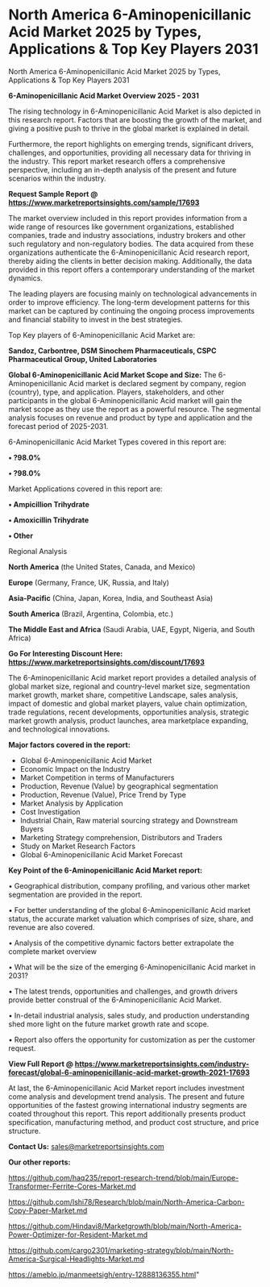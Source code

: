 # North America 6-Aminopenicillanic Acid Market 2025 by Types, Applications & Top Key Players 2031
North America 6-Aminopenicillanic Acid Market 2025 by Types, Applications & Top Key Players 2031

<Strong> 6-Aminopenicillanic Acid Market Overview 2025 - 2031</strong>

The rising technology in 6-Aminopenicillanic Acid Market is also depicted in this research report. Factors that are boosting the growth of the market, and giving a positive push to thrive in the global market is explained in detail.

Furthermore, the report highlights on emerging trends, significant drivers, challenges, and opportunities, providing all necessary data for thriving in the industry. This report market research offers a comprehensive perspective, including an in-depth analysis of the present and future scenarios within the industry.

<strong>Request Sample Report @ <a href=https://www.marketreportsinsights.com/sample/17693>https://www.marketreportsinsights.com/sample/17693</a></strong>

The market overview included in this report provides information from a wide range of resources like government organizations, established companies, trade and industry associations, industry brokers and other such regulatory and non-regulatory bodies. The data acquired from these organizations authenticate the 6-Aminopenicillanic Acid research report, thereby aiding the clients in better decision making. Additionally, the data provided in this report offers a contemporary understanding of the market dynamics.

The leading players are focusing mainly on technological advancements in order to improve efficiency. The long-term development patterns for this market can be captured by continuing the ongoing process improvements and financial stability to invest in the best strategies.

Top Key players of 6-Aminopenicillanic Acid Market are:

<strong>Sandoz, Carbontree, DSM Sinochem Pharmaceuticals, CSPC Pharmaceutical Group, United Laboratories</strong>

<strong><b>Global 6-Aminopenicillanic Acid Market Scope and Size:</b></strong>
The 6-Aminopenicillanic Acid market is declared segment by company, region (country), type, and application. Players, stakeholders, and other participants in the global 6-Aminopenicillanic Acid market will gain the market scope as they use the report as a powerful resource. The segmental analysis focuses on revenue and product by type and application and the forecast period of 2025-2031.

6-Aminopenicillanic Acid Market Types covered in this report are:

<strong>• ?98.0%

• ?98.0%</strong>

Market Applications covered in this report are:

<strong>• Ampicillion Trihydrate

• Amoxicillin Trihydrate

• Other</strong> 

Regional Analysis

<strong>North America</strong> (the United States, Canada, and Mexico)

<strong>Europe</strong> (Germany, France, UK, Russia, and Italy)

<strong>Asia-Pacific</strong> (China, Japan, Korea, India, and Southeast Asia)

<strong>South America</strong> (Brazil, Argentina, Colombia, etc.)

<strong>The Middle East and Africa</strong> (Saudi Arabia, UAE, Egypt, Nigeria, and South Africa)

<strong>Go For Interesting Discount Here: <a href=https://www.marketreportsinsights.com/discount/17693>https://www.marketreportsinsights.com/discount/17693</a></strong>

The 6-Aminopenicillanic Acid market report provides a detailed analysis of global market size, regional and country-level market size, segmentation market growth, market share, competitive Landscape, sales analysis, impact of domestic and global market players, value chain optimization, trade regulations, recent developments, opportunities analysis, strategic market growth analysis, product launches, area marketplace expanding, and technological innovations.

<strong><b>Major factors covered in the report:</b></strong>
<ul>
  <li>Global 6-Aminopenicillanic Acid Market </li>
  <li>Economic Impact on the Industry</li>
  <li>Market Competition in terms of Manufacturers</li>
  <li>Production, Revenue (Value) by geographical segmentation</li>
  <li>Production, Revenue (Value), Price Trend by Type</li>
  <li>Market Analysis by Application</li>
  <li>Cost Investigation</li>
  <li>Industrial Chain, Raw material sourcing strategy and Downstream Buyers</li>
  <li>Marketing Strategy comprehension, Distributors and Traders</li>
  <li>Study on Market Research Factors</li>
  <li>Global 6-Aminopenicillanic Acid Market Forecast</li>
</ul>

<strong><b>Key Point of the 6-Aminopenicillanic Acid Market report:</b></strong>

• Geographical distribution, company profiling, and various other market segmentation are provided in the report.

• For better understanding of the global 6-Aminopenicillanic Acid market status, the accurate market valuation which comprises of size, share, and revenue are also covered.

• Analysis of the competitive dynamic factors better extrapolate the complete market overview

• What will be the size of the emerging 6-Aminopenicillanic Acid market in 2031?

• The latest trends, opportunities and challenges, and growth drivers provide better construal of the 6-Aminopenicillanic Acid Market.

• In-detail industrial analysis, sales study, and production understanding shed more light on the future market growth rate and scope.

• Report also offers the opportunity for customization as per the customer request.

<strong><b>View Full Report @ <a href=https://www.marketreportsinsights.com/industry-forecast/global-6-aminopenicillanic-acid-market-growth-2021-17693>https://www.marketreportsinsights.com/industry-forecast/global-6-aminopenicillanic-acid-market-growth-2021-17693</a></b></strong>


At last, the 6-Aminopenicillanic Acid Market report includes investment come analysis and development trend analysis. The present and future opportunities of the fastest growing international industry segments are coated throughout this report. This report additionally presents product specification, manufacturing method, and product cost structure, and price structure.

<strong>Contact Us:</strong>
sales@marketreportsinsights.com

<strong>Our other reports:</strong>

<a href=https://github.com/haq235/report-research-trend/blob/main/Europe-Transformer-Ferrite-Cores-Market.md>https://github.com/haq235/report-research-trend/blob/main/Europe-Transformer-Ferrite-Cores-Market.md</a>

<a href=https://github.com/Ishi78/Research/blob/main/North-America-Carbon-Copy-Paper-Market.md>https://github.com/Ishi78/Research/blob/main/North-America-Carbon-Copy-Paper-Market.md</a>

<a href=https://github.com/Hindavi8/Marketgrowth/blob/main/North-America-Power-Optimizer-for-Resident-Market.md>https://github.com/Hindavi8/Marketgrowth/blob/main/North-America-Power-Optimizer-for-Resident-Market.md</a>

<a href=https://github.com/cargo2301/marketing-strategy/blob/main/North-America-Surgical-Headlights-Market.md>https://github.com/cargo2301/marketing-strategy/blob/main/North-America-Surgical-Headlights-Market.md</a>

<a href=https://ameblo.jp/manmeetsigh/entry-12888136355.html>https://ameblo.jp/manmeetsigh/entry-12888136355.html</a>"
